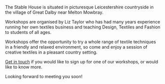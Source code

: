 The Stable House is situated in picturesque Leicestershire countryside in the village of Great Dalby near Melton Mowbray.

Workshops are organised by Liz Taylor who has had many years experience running her own textiles business and teaching Design, Textiles and Fashion to students of all ages.

Workshops offer the opportunity to try a whole range of textile techniques in a friendly and relaxed environment, so come and enjoy a session of creative textiles in a pleasant country setting.

[Get in touch](/contact) if you would like to sign up for one of our workshops, or would like to know more.

Looking forward to meeting you soon!
